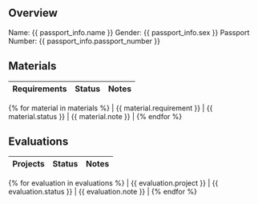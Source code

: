 ## Overview

Name: {{ passport_info.name }}
Gender: {{ passport_info.sex }}
Passport Number: {{ passport_info.passport_number }}

## Materials

| Requirements | Status | Notes |
|--------------|--------|-------|

{% for material in materials %}
| {{ material.requirement }} | {{ material.status }} | {{ material.note }} |
{% endfor %}

## Evaluations

| Projects | Status | Notes |
|----------|--------|-------|

{% for evaluation in evaluations %}
| {{ evaluation.project }} | {{ evaluation.status }} | {{ evaluation.note }} |
{% endfor %}